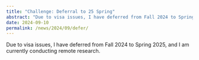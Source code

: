 ```yaml
---
title: "Challenge: Deferral to 25 Spring"
abstract: "Due to visa issues, I have deferred from Fall 2024 to Spring 2025, and I am currently conducting remote research."
date: 2024-09-10
permalink: /news/2024/09/defer/
---
```


Due to visa issues, I have deferred from Fall 2024 to Spring 2025, and I am currently conducting remote research.
